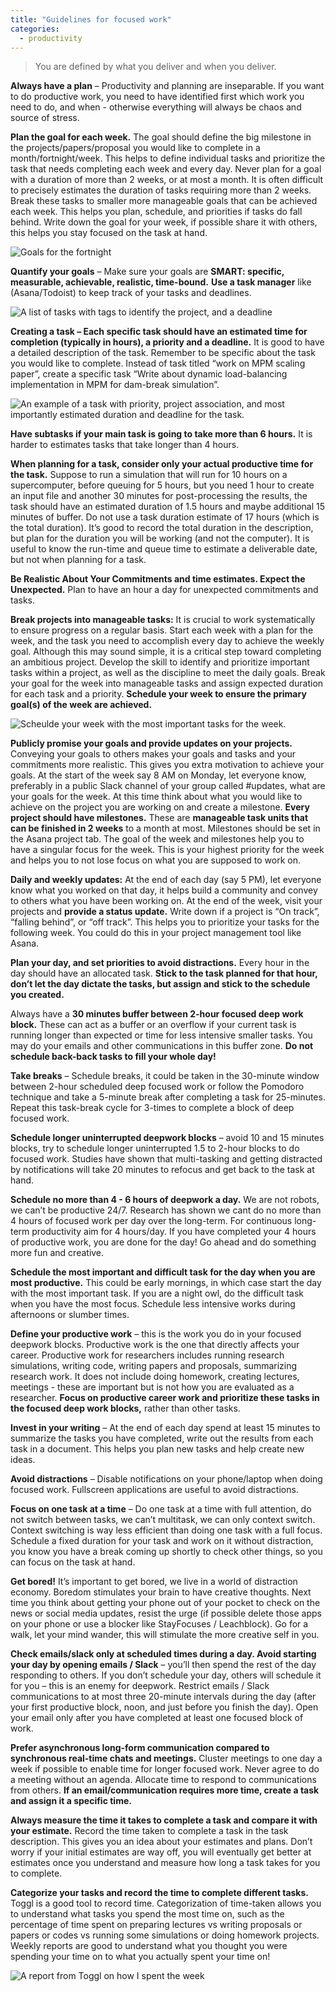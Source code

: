 ```yaml
---
title: "Guidelines for focused work"
categories:
  - productivity
---
```


> You are defined by what you deliver and when you deliver.

**Always have a plan** – Productivity and planning are inseparable. If you want to do productive work, you need to have identified first which work you need to do, and when - otherwise everything will always be chaos and source of stress.

**Plan the goal for each week.** The goal should define the big milestone in the projects/papers/proposal you would like to complete in a month/fortnight/week. This helps to define individual tasks and prioritize the task that needs completing each week and every day. Never plan for a goal with a duration of more than 2 weeks, or at most a month. It is often difficult to precisely estimates the duration of tasks requiring more than 2 weeks. Break these tasks to smaller more manageable goals that can be achieved each week. This helps you plan, schedule, and priorities if tasks do fall behind. Write down the goal for your week, if possible share it with others, this helps you stay focused on the task at hand.

![Goals for the fortnight](/images/blog/2020-12-04-focused-work/milestones.png)

**Quantify your goals** – Make sure your goals are **SMART: specific, measurable, achievable, realistic, time-bound.**
**Use a task manager** like (Asana/Todoist) to keep track of your tasks and deadlines.  

![A list of tasks with tags to identify the project, and a deadline](/images/blog/2020-12-04-focused-work/tasks.png)

**Creating a task – Each specific task should have an estimated time for completion (typically in hours), a priority and a deadline.** It is good to have a detailed description of the task. Remember to be specific about the task you would like to complete. Instead of task titled “work on MPM scaling paper”, create a specific task “Write about dynamic load-balancing implementation in MPM for dam-break simulation”. 

![An example of a task with priority, project association, and most importantly estimated duration and deadline for the task.](/images/blog/2020-12-04-focused-work/task-details.png)

**Have subtasks if your main task is going to take more than 6 hours.** It is harder to estimates tasks that take longer than 4 hours. 

**When planning for a task, consider only your actual productive time for the task.** Suppose to run a simulation that will run for 10 hours on a supercomputer, before queuing for 5 hours, but you need 1 hour to create an input file and another 30 minutes for post-processing the results, the task should have an estimated duration of 1.5 hours and maybe additional 15 minutes of buffer. Do not use a task duration estimate of 17 hours (which is the total duration). It’s good to record the total duration in the description, but plan for the duration you will be working (and not the computer). It is useful to know the run-time and queue time to estimate a deliverable date, but not when planning for a task.

**Be Realistic About Your Commitments and time estimates. Expect the Unexpected.** Plan to have an hour a day for unexpected commitments and tasks.

**Break projects into manageable tasks:** It is crucial to work systematically to ensure progress on a regular basis. Start each week with a plan for the week, and the task you need to accomplish every day to achieve the weekly goal. Although this may sound simple, it is a critical step toward completing an ambitious project. Develop the skill to identify and prioritize important tasks within a project, as well as the discipline to meet the daily goals. Break your goal for the week into manageable tasks and assign expected duration for each task and a priority. **Schedule your week to ensure the primary goal(s) of the week are achieved.** 

![Scheulde your week with the most important tasks for the week.](/images/blog/2020-12-04-focused-work/schedule.png)

**Publicly promise your goals and provide updates on your projects.** Conveying your goals to others makes your goals and tasks and your commitments more realistic. This gives you extra motivation to achieve your goals. At the start of the week say 8 AM on Monday, let everyone know, preferably in a public Slack channel of your group called #updates, what are your goals for the week. At this time think about what you would like to achieve on the project you are working on and create a milestone. **Every project should have milestones.** These are **manageable task units that can be finished in 2 weeks** to a month at most. Milestones should be set in the Asana project tab. The goal of the week and milestones help you to have a singular focus for the week. This is your highest priority for the week and helps you to not lose focus on what you are supposed to work on.

**Daily and weekly updates:** At the end of each day (say 5 PM), let everyone know what you worked on that day, it helps build a community and convey to others what you have been working on. At the end of the week, visit your projects and **provide a status update.** Write down if a project is “On track”, “falling behind”, or “off track”. This helps you to prioritize your tasks for the following week. You could do this in your project management tool like Asana.

**Plan your day, and set priorities to avoid distractions.** Every hour in the day should have an allocated task. **Stick to the task planned for that hour, don’t let the day dictate the tasks, but assign and stick to the schedule you created.**

Always have a **30 minutes buffer between 2-hour focused deep work block.** These can act as a buffer or an overflow if your current task is running longer than expected or time for less intensive smaller tasks. You may do your emails and other communications in this buffer zone. **Do not schedule back-back tasks to fill your whole day!** 

**Take breaks** – Schedule breaks, it could be taken in the 30-minute window between 2-hour scheduled deep focused work or follow the Pomodoro technique and take a 5-minute break after completing a task for 25-minutes. Repeat this task-break cycle for 3-times to complete a block of deep focused work.

**Schedule longer uninterrupted deepwork blocks** – avoid 10 and 15 minutes blocks, try to schedule longer uninterrupted 1.5 to 2-hour blocks to do focused work. Studies have shown that multi-tasking and getting distracted by notifications will take 20 minutes to refocus and get back to the task at hand.

**Schedule no more than 4 - 6 hours of deepwork a day.** We are not robots, we can’t be productive 24/7. Research has shown we cant do no more than 4 hours of focused work per day over the long-term. For continuous long-term productivity aim for 4 hours/day. If you have completed your 4 hours of productive work, you are done for the day! Go ahead and do something more fun and creative. 

**Schedule the most important and difficult task for the day when you are most productive.** This could be early mornings, in which case start the day with the most important task. If you are a night owl, do the difficult task when you have the most focus. Schedule less intensive works during afternoons or slumber times.

**Define your productive work** – this is the work you do in your focused deepwork blocks. Productive work is the one that directly affects your career. Productive work for researchers includes running research simulations, writing code, writing papers and proposals, summarizing research work. It does not include doing homework, creating lectures, meetings - these are important but is not how you are evaluated as a researcher. **Focus on productive career work and prioritize these tasks in the focused deep work blocks,** rather than other tasks.

**Invest in your writing** – At the end of each day spend at least 15 minutes to summarize the tasks you have completed, write out the results from each task in a document. This helps you plan new tasks and help create new ideas.

**Avoid distractions** – Disable notifications on your phone/laptop when doing focused work. Fullscreen applications are useful to avoid distractions.

**Focus on one task at a time** – Do one task at a time with full attention, do not switch between tasks, we can’t multitask, we can only context switch. Context switching is way less efficient than doing one task with a full focus. Schedule a fixed duration for your task and work on it without distraction, you know you have a break coming up shortly to check other things, so you can focus on the task at hand. 

**Get bored!** It’s important to get bored, we live in a world of distraction economy. Boredom stimulates your brain to have creative thoughts. Next time you think about getting your phone out of your pocket to check on the news or social media updates, resist the urge (if possible delete those apps on your phone or use a blocker like StayFocuses / Leachblock). Go for a walk, let your mind wander, this will stimulate the more creative self in you. 

**Check emails/slack only at scheduled times during a day. Avoid starting your day by opening emails / Slack** – you’ll then spend the rest of the day responding to others. If you don’t schedule your day, others will schedule it for you – this is an enemy for deepwork. Restrict emails / Slack communications to at most three 20-minute intervals during the day (after your first productive block, noon, and just before you finish the day). Open your email only after you have completed at least one focused block of work.

**Prefer asynchronous long-form communication compared to synchronous real-time chats and meetings.** Cluster meetings to one day a week if possible to enable time for longer focused work. Never agree to do a meeting without an agenda. Allocate time to respond to communications from others. **If an email/communication requires more time, create a task and assign it a specific time.**

**Always measure the time it takes to complete a task and compare it with your estimate.** Record the time taken to complete a task in the task description. This gives you an idea about your estimates and plans. Don’t worry if your initial estimates are way off, you will eventually get better at estimates once you understand and measure how long a task takes for you to complete.

**Categorize your tasks and record the time to complete different tasks.** Toggl is a good tool to record time. Categorization of time-taken allows you to understand what tasks you spend the most time on, such as the percentage of time spent on preparing lectures vs writing proposals or papers or codes vs running some simulations or doing homework projects. Weekly reports are good to understand what you thought you were spending your time on to what you actually spent your time on!

![A report from Toggl on how I spent the week](/images/blog/2020-12-04-focused-work/week.png)